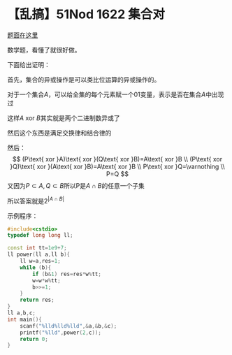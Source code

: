 # 【乱搞】51Nod 1622 集合对

[题面在这里](http://www.51nod.com/onlineJudge/questionCode.html#!problemId=1622)



数学题，看懂了就很好做。

下面给出证明：

首先，集合的异或操作是可以类比位运算的异或操作的。

对于一个集合$A$，可以给全集的每个元素赋一个01变量，表示是否在集合$A$中出现过

这样$A\text{ xor }B$其实就是两个二进制数异或了

然后这个东西是满足交换律和结合律的

然后：
$$
(P\text{ xor }A)\text{ xor }(Q\text{ xor }B)=A\text{ xor }B \\
(P\text{ xor }Q)\text{ xor }(A\text{ xor }B)=A\text{ xor }B \\
P\text{ xor }Q=\varnothing \\
P=Q
$$
又因为$P\subset A,Q\subset B$所以P是$A\cap B$的任意一个子集

所以答案就是$2^{|A\cap B| }$



示例程序：

```C++
#include<cstdio>
typedef long long ll;

const int tt=1e9+7;
ll power(ll a,ll b){
	ll w=a,res=1;
	while (b){
		if (b&1) res=res*w%tt;
		w=w*w%tt;
		b>>=1;
	}
	return res;
}
ll a,b,c;
int main(){
	scanf("%lld%lld%lld",&a,&b,&c);
	printf("%lld",power(2,c));
	return 0;
}
```

